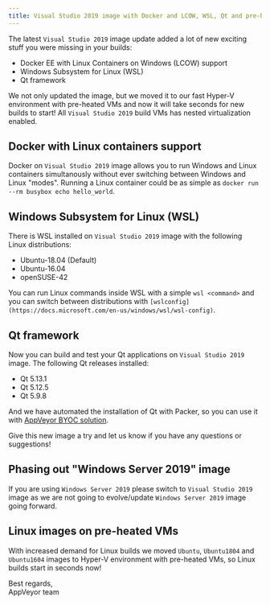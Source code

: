 ```yaml
---
title: Visual Studio 2019 image with Docker and LCOW, WSL, Qt and pre-heated VMs
---
```


The latest `Visual Studio 2019` image update added a lot of new exciting stuff you were missing in your builds:

* Docker EE with Linux Containers on Windows (LCOW) support
* Windows Subsystem for Linux (WSL)
* Qt framework

We not only updated the image, but we moved it to our fast Hyper-V environment with pre-heated VMs and now it will take seconds for new builds to start!
All `Visual Studio 2019` build VMs has nested virtualization enabled.

## Docker with Linux containers support

Docker on `Visual Studio 2019` image allows you to run Windows and Linux containers simultanously without ever switching between Windows and Linux "modes".
Running a Linux container could be as simple as `docker run --rm busybox echo hello_world`.

## Windows Subsystem for Linux (WSL)

There is WSL installed on `Visual Studio 2019` image with the following Linux distributions:

* Ubuntu-18.04 (Default)
* Ubuntu-16.04
* openSUSE-42

You can run Linux commands inside WSL with a simple `wsl <command>` and you can switch between distributions with `[wslconfig](https://docs.microsoft.com/en-us/windows/wsl/wsl-config)`.

## Qt framework

Now you can build and test your Qt applications on `Visual Studio 2019` image. The following Qt releases installed:

* Qt 5.13.1
* Qt 5.12.5
* Qt 5.9.8

And we have automated the installation of Qt with Packer, so you can use it with [AppVeyor BYOC solution](/blog/2019/10/01/self-hosted-jobs-on-your-computer-or-in-cloud-vms/).

Give this new image a try and let us know if you have any questions or suggestions!

## Phasing out "Windows Server 2019" image

If you are using `Windows Server 2019` please switch to `Visual Studio 2019` image as we are not going to evolve/update `Windows Server 2019` image going forward.

## Linux images on pre-heated VMs

With increased demand for Linux builds we moved `Ubuntu`, `Ubuntu1804` and `Ubuntu1604` images to Hyper-V environment with pre-heated VMs, so Linux builds start in seconds now!

Best regards,<br>
AppVeyor team